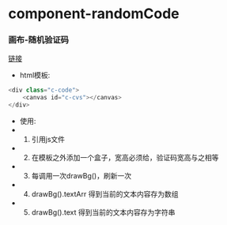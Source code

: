 # component-randomCode
### 画布-随机验证码
[链接](https://hsiangleev.github.io/component-randomCode/randomCode.html)

* html模板: 
``` javascript
<div class="c-code">
	<canvas id="c-cvs"></canvas>
</div>
```
* 使用: 
* 1. 引用js文件
* 2. 在模板之外添加一个盒子，宽高必须给，验证码宽高与之相等
* 3. 每调用一次drawBg()，刷新一次
* 4. drawBg().textArr 得到当前的文本内容存为数组
* 5. drawBg().text 得到当前的文本内容存为字符串
